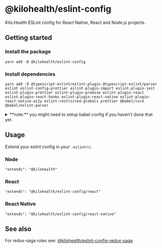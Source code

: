 # @kilohealth/eslint-config

Kilo.Health ESLint config for React Native, React and Node.js projects.

## Getting started

### Install the package

`yarn add -D @kilohealth/eslint-config`

### Install dependencies

`yarn add -D @typescript-eslint/eslint-plugin @typescript-eslint/parser eslint eslint-config-prettier eslint-plugin-import eslint-plugin-jest eslint-plugin-prettier eslint-plugin-promise eslint-plugin-react eslint-plugin-react-hooks eslint-plugin-react-native eslint-plugin-react-native-a11y eslint-restricted-globals prettier @babel/core @babel/eslint-parser`

<details>
<summary>
**note:** you might need to setup babel config if you haven't done that yet.
</summary>

Add `.babelrc.json`

```
{
  "presets": [],
  "plugins": []
}
```

</details>

## Usage

Extend your eslint config in your `.eslintrc`:

### Node

```
"extends": "@kilohealth"
```

### React

```
"extends": "@kilohealth/eslint-config/react"
```

### React Native

```
"extends": "@kilohealth/eslint-config/react-native"
```

## See also

For redux-saga rules see:
[@kilohealth/eslint-config-redux-saga](https://npm.im/@kilohealth/eslint-config-redux-saga)
